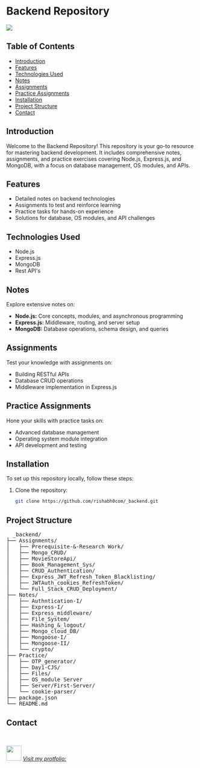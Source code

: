 # Backend Repository
<div>
   <img src="https://images.ctfassets.net/xri6xnn81z4a/EoOvRyIMaGbMjPcrqIgwb/70524abc0a6a50732e8a28a57864efb0/Backend-Development.jpg">
</div>

## Table of Contents
- [Introduction](#introduction)
- [Features](#features)
- [Technologies Used](#technologies-used)
- [Notes](#notes)
- [Assignments](#assignments)
- [Practice Assignments](#practice-assignments)
- [Installation](#installation)
- [Project Structure](#project-structure)
- [Contact](#contact)

## Introduction
Welcome to the Backend Repository! This repository is your go-to resource for mastering backend development. 
It includes comprehensive notes, assignments, and practice exercises covering Node.js, Express.js, and MongoDB, with a focus on database management, OS modules, and APIs.

## Features
- Detailed notes on backend technologies
- Assignments to test and reinforce learning
- Practice tasks for hands-on experience
- Solutions for database, OS modules, and API challenges

## Technologies Used
- Node.js
- Express.js
- MongoDB
- Rest API's

## Notes
Explore extensive notes on:
- **Node.js:** Core concepts, modules, and asynchronous programming
- **Express.js:** Middleware, routing, and server setup
- **MongoDB:** Database operations, schema design, and queries

## Assignments
Test your knowledge with assignments on:
- Building RESTful APIs
- Database CRUD operations
- Middleware implementation in Express.js

## Practice Assignments
Hone your skills with practice tasks on:
- Advanced database management
- Operating system module integration
- API development and testing

## Installation
To set up this repository locally, follow these steps:

1. Clone the repository:
   ```bash
   git clone https://github.com/rishabh0com/_backend.git

## Project Structure
<pre>
  _backend/
├── Assignments/
│   ├── Prerequisite-&-Research Work/
│   ├── Mongo_CRUD/
│   ├── MovieStoreApi/
│   ├── Book_Management_Sys/
│   ├── CRUD_Authentication/
│   ├── Express_JWT_Refresh_Token_Blacklisting/
│   ├── JWTAuth_cookies_RefreshToken/
│   └── Full_Stack_CRUD_Deployment/
├── Notes/
│   ├── Authntication-I/
│   ├── Express-I/
│   ├── Express_middleware/
│   ├── File_System/
│   ├── Hashing_&_logout/
│   ├── Mongo_cloud_DB/
│   ├── Mongoose-I/
│   ├── Mongoose-II/
│   └── crypto/
├── Practice/
│   ├── OTP_generator/
│   ├── Day1-CJS/
│   ├── Files/
│   ├── OS_module Server
│   ├── Server/First-Server/
│   └── cookie-parser/
├── package.json
└── README.md
</pre>

## Contact
<br>

<img src="https://rishabh-tripathi.vercel.app/assets/logo-CNRgfHXq.png" width="40px" >  <i> [Visit my protfolio:](https://rishabh-tripathi.vercel.app/) </i>
